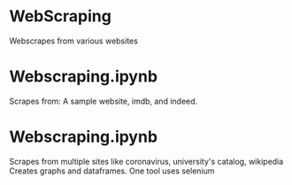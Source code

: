 # WebScraping
Webscrapes from various websites

# Webscraping.ipynb 
Scrapes from: A sample website, imdb, and indeed.

# Webscraping.ipynb
Scrapes from multiple sites like coronavirus, university's catalog, wikipedia
Creates graphs and dataframes.
One tool uses selenium 
